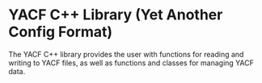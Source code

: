 # YACF C++ Library (Yet Another Config Format)
The YACF C++ library provides the user with functions for reading and writing to YACF files, as well as functions and classes for managing YACF data.
